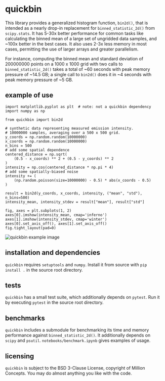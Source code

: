 # quickbin

This library provides a generalized histogram function, `bin2d()`, that is
intended as a nearly drop-in replacement for `binned_statistic_2d()` from
`scipy.stats`. It has 5-30x better performance for common tasks like 
calculating the binned mean of a large set of ungridded data samples, and
~100x better in the best cases. It also uses 2-3x less memory in most
cases, permitting the use of larger arrays and greater parallelism.

For instance, computing the binned mean and standard deviation of 
200000000 points on a 1000 x 1000 grid with two calls to 
`binned_statistic_2d()` takes a total of ~60 seconds with peak memory 
pressure of ~14.5 GB; a single call to `bin2d()` does it  in ~4 seconds 
with peak memory pressure of ~5 GB.

## example of use

```
import matplotlib.pyplot as plt  # note: not a quickbin dependency
import numpy as np

from quickbin import bin2d

# synthetic data representing measured emission intensity.
# 10000000 samples, averaging over a 500 x 500 grid. 
y_coords = np.random.random(10000000)
x_coords = np.random.random(10000000)
n_bins = 500
# add some spatial dependence
centered_distance = np.sqrt(
    (0.5 - x_coords) ** 2 + (0.5 - y_coords) ** 2
)
intensity = np.cos(centered_distance * np.pi * 4)
# add some spatially-biased noise
intensity += (
    (np.random.poisson(size=10000000) - 0.5) * abs(x_coords - 0.5)
)

result = bin2d(y_coords, x_coords, intensity, ("mean", "std"), n_bins=500)
intensity_mean, intensity_stdev = result["mean"], result["std"]

fig, axes = plt.subplots(1, 2)
axes[0].imshow(intensity_mean, cmap='inferno')
axes[1].imshow(intensity_stdev, cmap='winter')
axes[0].set_axis_off(), axes[1].set_axis_off()
fig.tight_layout(pad=0)
```

![quickbin example image](assets/quickbin_example.jpg)

## installation and dependencies

`quickbin` requires `setuptools` and `numpy`. Install it from source with
`pip install .` in the source root directory.

## tests

`quickbin` has a small test suite, which additionally depends on 
`pytest`. Run it by executing `pytest` in the source root directory.

## benchmarks

`quickbin` includes a submodule for benchmarking its time and memory 
performance against `binned_statistic_2d()`. It additionally depends on 
`scipy` and `psutil`. `notebooks/benchmark.ipynb` gives examples of usage.

## licensing

`quickbin` is subject to the BSD 3-Clause License, copyright of Million Concepts.
You may do almost anything you like with the code.
